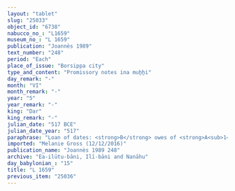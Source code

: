 ```yaml
---
layout: "tablet"
slug: "25033"
object_id: "6738"
nabucco_no_: "L1659"
museum_no_: "L 1659"
publication: "Joannès 1989"
text_number: "248"
period: "Each"
place_of_issue: "Borsippa city"
type_and_content: "Promissory notes ina muẖẖi"
day_remark: "-"
month: "VI"
month_remark: "-"
year: "5"
year_remark: "-"
king: "Dar"
king_remark: "-"
julian_date: "517 BCE"
julian_date_year: "517"
paraphrase: "Loan of dates: <strong>B</strong> owes of <strong>A<sub>1</sub></strong>, <strong><sup>f</sup>A<sub>2</sub> </strong>and<strong> <sup>f</sup>A<sub>3</sub></strong> 4 kor (72 l) of dates, impost (<em>imittu</em>) of the palm grove (<em>gi&scaron;immaru</em>), harvest of the field (<em>ebūr eqli</em>) of Bīt-Apkallu, at a ratio of 5 measures (<em>ma&scaron;īhu</em>) for 1 kor. He will give the dates in their entirety in Arahsamna (VIII) in Borsippa according to the measure of 1 <em>pānu</em>. He will also give 10 loads of palm-frond ribs (<em>huṣābu</em>), 8 palm-leaf baskets (<em>tuhallu</em>), 10 date palm fronds (<em>libbu</em>) and 5 date palm fibres (<em>mangagu</em>) in the courtyard (<em>haṣāru</em>). The (tax of the) work (<em>dullu</em>) and (the service of) the agricultural supervisor (<em>gugallu</em>) are not yet paid (<em>eṭēru</em> Stat.). 2 witnesses and the scribe.<br /> &nbsp;<br /> <strong>A<sub>1</sub></strong> = Bēl-uballiṭ/&Scaron;iriktu//Ilī-bāni; <strong>B</strong> = Nab&ucirc;-ahhē-iddin/Nab&ucirc;-ahhē-bulliṭ//Nappāhu; <strong><sup>f</sup>A<sub>2</sub></strong> = <sup>f</sup>Amat-Sutīti/Dādia//ll&ucirc;-b&acirc;ni; <strong><sup>f</sup>A<sub>3</sub></strong> = <sup>f</sup>Amat-Nanāya/Dādia//ll&ucirc;-b&acirc;ni; Scribe = Nab&ucirc;-zēru-lī&scaron;ir/Nab&ucirc;-&scaron;umu-iddin//Nappāhu<br /> &nbsp;"
imported: "Melanie Gross (12/12/2016)"
publication_name: "Joannès 1989 248"
archive: "Ea-ilūtu-bāni, Ilī-bāni and Nanāhu"
day_babylonian_: "15"
title: "L 1659"
previous_item: "25036"
---
```

